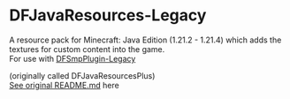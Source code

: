 # DFJavaResources-Legacy
A resource pack for Minecraft: Java Edition (1.21.2 - 1.21.4) which adds the textures for custom content into the game.  
For use with [DFSmpPlugin-Legacy](https://github.com/df-mcserver/DFSmpPlugin-Legacy)

(originally called DFJavaResourcesPlus)  
[See original README.md](./README-old.md) here
